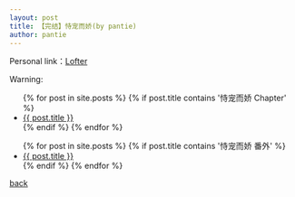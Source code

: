 ```yaml
---
layout: post
title: 【完结】恃宠而娇(by pantie)
author: pantie
---
```


Personal link：[Lofter](https://guiltiestpleasure.lofter.com)

Warning:

<ul>
  {% for post in site.posts %}
    {% if post.title contains '恃宠而娇 Chapter' %}
      <li>
        <a href="{{ post.url }}">{{ post.title }}</a>
      </li>
    {% endif %}
  {% endfor %}
</ul>

<ul>
  {% for post in site.posts %}
    {% if post.title contains '恃宠而娇 番外' %}
      <li>
        <a href="{{ post.url }}">{{ post.title }}</a>
      </li>
    {% endif %}
  {% endfor %}
</ul>


[back](https://allforyanchen.github.io/)
